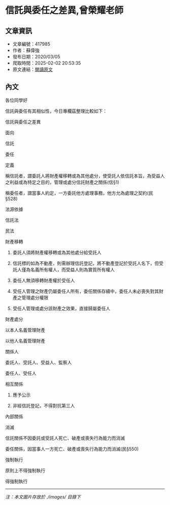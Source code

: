 # 信託與委任之差異,曾榮耀老師

## 文章資訊
- 文章編號：417985
- 作者：蘇偉強
- 發布日期：2020/03/05
- 爬取時間：2025-02-02 20:53:35
- 原文連結：[閱讀原文](https://real-estate.get.com.tw/Columns/detail.aspx?no=417985)

## 內文
各位同學好

信託與委任有其相似性，今日專欄茲整理比較如下：

信託與委任之差異

面向

信託

委任

定義

稱信託者，謂委託人將財產權移轉或為其他處分，使受託人依信託本旨，為受益人之利益或為特定之目的，管理或處分信託財產之關係(信§1)

稱委任者，謂當事人約定，一方委託他方處理事務，他方允為處理之契約(民§528)

法源依據

信託法

民法

財產移轉

1. 委託人須將財產權移轉或為其他處分給受託人

2. 信託標的如為不動產，則需辦理信託登記，將不動產登記於受託人名下，但受託人僅為名義所有權人，而受益人則為實質所有權人

1. 委任人無須移轉財產權於受任人

2. 受任人管理之財產仍屬委任人所有，委任關係存續中，委任人未必喪失對其財產之管理處分權限

3. 受任人管理或處分該財產之效果，直接歸屬委任人

財產處分

以本人名義管理財產

以他人名義管理財產

關係人

委託人、受託人、受益人、監察人

委任人、受任人

相互關係

1. 應予公示

2. 非經信託登記，不得對抗第三人

內部關係

消滅

信託關係不因委託或受託人死亡、破產或喪失行為能力而消滅

委任關係，因當事人一方死亡、破產或喪失行為能力而消滅(民§550)

強制執行

原則上不得強制執行

得強制執行

---
*注：本文圖片存放於 ./images/ 目錄下*
